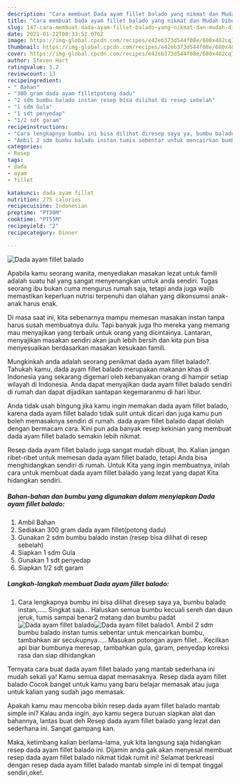 ```yaml
---
description: "Cara membuat Dada ayam fillet balado yang nikmat dan Mudah Dibuat"
title: "Cara membuat Dada ayam fillet balado yang nikmat dan Mudah Dibuat"
slug: 147-cara-membuat-dada-ayam-fillet-balado-yang-nikmat-dan-mudah-dibuat
date: 2021-01-22T00:33:52.076Z
image: https://img-global.cpcdn.com/recipes/e42eb373d544f08e/680x482cq70/dada-ayam-fillet-balado-foto-resep-utama.jpg
thumbnail: https://img-global.cpcdn.com/recipes/e42eb373d544f08e/680x482cq70/dada-ayam-fillet-balado-foto-resep-utama.jpg
cover: https://img-global.cpcdn.com/recipes/e42eb373d544f08e/680x482cq70/dada-ayam-fillet-balado-foto-resep-utama.jpg
author: Steven Hart
ratingvalue: 3.2
reviewcount: 13
recipeingredient:
- " Bahan"
- "300 gram dada ayam filletpotong dadu"
- "2 sdm bumbu balado instan resep bisa dilihat di resep sebelah"
- "1 sdm Gula"
- "1 sdt penyedap"
- "1/2 sdt garam"
recipeinstructions:
- "Cara lengkapnya bumbu ini bisa dilihat diresep saya ya, bumbu balado instan,..... Singkat saja... Haluskan semua bumbu kecuali sereh dan daun jeruk, tumis sampai benar2 matang dan bumbu padat"
- "Ambil 2 sdm bumbu balado instan tumis sebentar untuk mencairkan bumbu, tambahkan air secukupnya..... Masukan potongan ayam fillet... Kecilkan api biar bumbunya meresap, tambahkan gula, garam, penyedap koreksi rasa dan siap dihidangkan"
categories:
- Resep
tags:
- dada
- ayam
- fillet

katakunci: dada ayam fillet 
nutrition: 275 calories
recipecuisine: Indonesian
preptime: "PT30M"
cooktime: "PT55M"
recipeyield: "2"
recipecategory: Dinner

---
```



![Dada ayam fillet balado](https://img-global.cpcdn.com/recipes/e42eb373d544f08e/680x482cq70/dada-ayam-fillet-balado-foto-resep-utama.jpg)

Apabila kamu seorang wanita, menyediakan masakan lezat untuk famili adalah suatu hal yang sangat menyenangkan untuk anda sendiri. Tugas seorang ibu bukan cuma mengurus rumah saja, tetapi anda juga wajib memastikan keperluan nutrisi terpenuhi dan olahan yang dikonsumsi anak-anak harus enak.

Di masa  saat ini, kita sebenarnya mampu memesan masakan instan tanpa harus susah membuatnya dulu. Tapi banyak juga lho mereka yang memang mau menyajikan yang terbaik untuk orang yang dicintainya. Lantaran, menyajikan masakan sendiri akan jauh lebih bersih dan kita pun bisa menyesuaikan berdasarkan masakan kesukaan famili. 



Mungkinkah anda adalah seorang penikmat dada ayam fillet balado?. Tahukah kamu, dada ayam fillet balado merupakan makanan khas di Indonesia yang sekarang digemari oleh kebanyakan orang di hampir setiap wilayah di Indonesia. Anda dapat menyajikan dada ayam fillet balado sendiri di rumah dan dapat dijadikan santapan kegemaranmu di hari libur.

Anda tidak usah bingung jika kamu ingin memakan dada ayam fillet balado, karena dada ayam fillet balado tidak sulit untuk dicari dan juga kamu pun boleh memasaknya sendiri di rumah. dada ayam fillet balado dapat diolah dengan bermacam cara. Kini pun ada banyak resep kekinian yang membuat dada ayam fillet balado semakin lebih nikmat.

Resep dada ayam fillet balado juga sangat mudah dibuat, lho. Kalian jangan ribet-ribet untuk memesan dada ayam fillet balado, tetapi Anda bisa menghidangkan sendiri di rumah. Untuk Kita yang ingin membuatnya, inilah cara untuk membuat dada ayam fillet balado yang lezat yang dapat Kita hidangkan sendiri.

<!--inarticleads1-->

##### Bahan-bahan dan bumbu yang digunakan dalam menyiapkan Dada ayam fillet balado:

1. Ambil  Bahan
1. Sediakan 300 gram dada ayam fillet(potong dadu)
1. Gunakan 2 sdm bumbu balado instan (resep bisa dilihat di resep sebelah)
1. Siapkan 1 sdm Gula
1. Gunakan 1 sdt penyedap
1. Siapkan 1/2 sdt garam




<!--inarticleads2-->

##### Langkah-langkah membuat Dada ayam fillet balado:

1. Cara lengkapnya bumbu ini bisa dilihat diresep saya ya, bumbu balado instan,..... Singkat saja... Haluskan semua bumbu kecuali sereh dan daun jeruk, tumis sampai benar2 matang dan bumbu padat
<img src="https://img-global.cpcdn.com/steps/3009ea8183d70d08/160x128cq70/dada-ayam-fillet-balado-langkah-memasak-1-foto.jpg" alt="Dada ayam fillet balado"><img src="https://img-global.cpcdn.com/steps/499dfbdfe51ffdb3/160x128cq70/dada-ayam-fillet-balado-langkah-memasak-1-foto.jpg" alt="Dada ayam fillet balado">1. Ambil 2 sdm bumbu balado instan tumis sebentar untuk mencairkan bumbu, tambahkan air secukupnya..... Masukan potongan ayam fillet... Kecilkan api biar bumbunya meresap, tambahkan gula, garam, penyedap koreksi rasa dan siap dihidangkan




Ternyata cara buat dada ayam fillet balado yang mantab sederhana ini mudah sekali ya! Kamu semua dapat memasaknya. Resep dada ayam fillet balado Cocok banget untuk kamu yang baru belajar memasak atau juga untuk kalian yang sudah jago memasak.

Apakah kamu mau mencoba bikin resep dada ayam fillet balado mantab simple ini? Kalau anda ingin, ayo kamu segera buruan siapkan alat dan bahannya, lantas buat deh Resep dada ayam fillet balado yang lezat dan sederhana ini. Sangat gampang kan. 

Maka, ketimbang kalian berlama-lama, yuk kita langsung saja hidangkan resep dada ayam fillet balado ini. Dijamin anda gak akan menyesal membuat resep dada ayam fillet balado nikmat tidak rumit ini! Selamat berkreasi dengan resep dada ayam fillet balado mantab simple ini di tempat tinggal sendiri,oke!.

